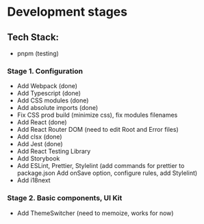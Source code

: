 # Development stages

## Tech Stack:

- pnpm (testing)

### Stage 1. Configuration

- Add Webpack (done)
- Add Typescript (done)
- Add CSS modules (done)
- Add absolute imports (done)
- Fix CSS prod build (minimize css), fix modules filenames
- Add React (done)
- Add React Router DOM (need to edit Root and Error files)
- Add clsx (done)
- Add Jest (done)
- Add React Testing Library
- Add Storybook
- Add ESLint, Prettier, Stylelint (add commands for prettier to package.json
  Add onSave option, configure rules, add Stylelint)
- Add i18next

### Stage 2. Basic components, UI Kit

- Add ThemeSwitcher (need to memoize, works for now)
